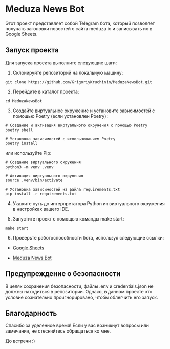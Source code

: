 # Meduza News Bot

Этот проект представляет собой Telegram бота, который позволяет получать заголовки новостей с сайта meduza.io и записывать их в Google Sheets.

## Запуск проекта

Для запуска проекта выполните следующие шаги:

1. Склонируйте репозиторий на локальную машину:

```
git clone https://github.com/GrigoriyKruchinin/MeduzaNewsBot.git
```

2. Перейдите в каталог проекта:

```
cd MeduzaNewsBot
```

3. Создайте виртуальное окружение и установите зависимостей с помощью Poetry (если установлен Poetry):

```
# Создание и активация виртуального окружения с помощью Poetry
poetry shell

# Установка зависимостей с использованием Poetry
poetry install
```

или используйте Pip:

```
# Создание виртуального окружения
python3 -m venv .venv

# Активация виртуального окружения
source .venv/bin/activate

# Установка зависимостей из файла requirements.txt
pip install -r requirements.txt
```

4. Укажите путь до интерпретатора Python из виртуального окружения в настройках вашего IDE.

5. Запустите проект с помощью команды make start:
```
make start
```

6. Проверьте работоспособности бота, используя следующие ссылки:

- [Google Sheets](https://docs.google.com/spreadsheets/d/1hxaZ_sDSovhidfzjrQ-Zejpfr--jY6pLTeHsxX2h3Kk/edit?usp=sharing)


- [Meduza News Bot](https://t.me/MeduzaNewBot)

## Предупреждение о безопасности

В целях сохранения безопасности, файлы .env и credentials.json не должны находиться в репозитории. Однако, в данном проекте это условие сознательно проигнорировано, чтобы облегчить его запуск.


## Благодарность

Спасибо за уделенное время! Если у вас возникнут вопросы или замечания, не стесняйтесь обращаться ко мне.

До встречи :)
